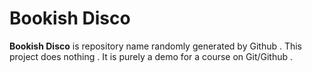 # Bookish Disco
**Bookish Disco** is repository name randomly generated by Github . This project does nothing . It is purely a demo for a course on Git/Github .